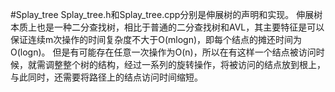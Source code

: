 #Splay_tree
    Splay_tree.h和Splay_tree.cpp分别是伸展树的声明和实现。
    伸展树本质上也是一种二分查找树，相比于普通的二分查找树和AVL，其主要特征是可以保证连续m次操作的时间复杂度不大于O(mlogn)，即每个结点的摊还时间为O(logn)。
    但是有可能存在任意一次操作为O(n)，所以在有这样一个结点被访问时候，就需调整整个树的结构，经过一系列的旋转操作，将被访问的结点放到根上，与此同时，还需要将路径上的结点访问时间缩短。